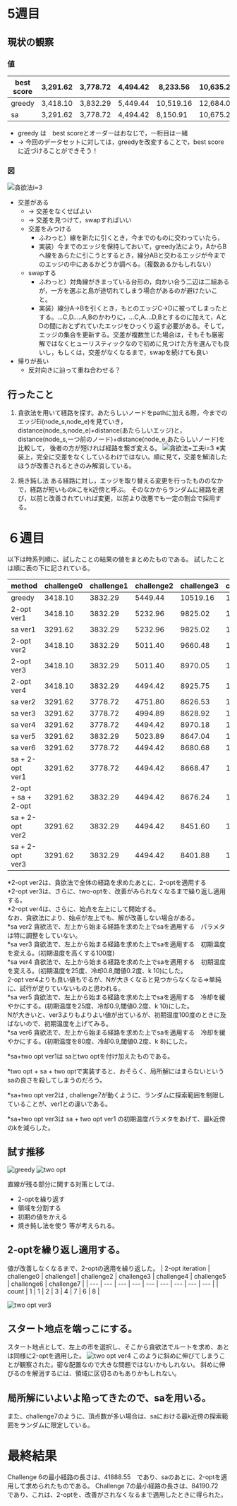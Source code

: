 # 5週目　
## 現状の観察
### 値
| best score | 3,291.62	| 3,778.72	| 4,494.42	| 8,233.56	| 10,635.22	| 21,191.89	| 42,187.11
| ----	| ----	| ----	| ----	| ----	| ----	| ---- | ---- |
| greedy | 3,418.10  |  3,832.29 | 5,449.44 | 10,519.16 | 12,684.06 | 25,331.84 | 49,892.05 |
| sa  | 3,291.62  |  3,778.72 | 4,494.42 | 8,150.91 | 10,675.29 | 21,119.55 | 44,393.89 |
- greedy は　best scoreとオーダーはおなじで，一桁目は一緒
- -> 今回のデータセットに対しては，greedyを改変することで，best scoreに近づけることができそう！
### 図
![貪欲法i=3](image.png)

- 交差がある
    -  -> 交差をなくせばよい
    - -> 交差を見つけて，swapすればいい
    - 交差をみつける
        - ふわっと）線を新たに引くとき，今までのものに交わっていたら，
        - 実装）今までのエッジを保持しておいて，greedy法により，AからBへ線をあらたに引こうとするとき，線分ABと交わるエッジが今までのエッジの中にあるかどうか調べる。（複数あるかもしれない）
    - swapする
        - ふわっと）対角線がきまっている台形の，向かい合う二辺は二組あるが，一方を選ぶと島が途切れてしまう場合があるのが避けたいこと。
        - 実装）線分A->Bを引くとき，もとのエッジC->Dに被ってしまったとする。...C,D.....A,Bのかわりに，...C,A....D,Bとするのに加えて，AとDの間におとずれていたエッジをひっくり返す必要がある。そして，エッジの集合を更新する。交差が複数生じた場合は，そもそも厳密解ではなくヒューリスティックなので初めに見つけた方を選んでも良いし，もしくは，交差がなくなるまで，swapを続けても良い
- 帰りが長い
    - 反対向きに辿って重ね合わせる？

## 行ったこと
1.  貪欲法を用いて経路を探す。あたらしいノードをpathに加える際，今までのエッジEi(node_s,node_e)を見ていき，
distance(node_s,node_e)+distance(あたらしいエッジ)と，
distance(node_s,一つ前のノード)+distance(node_e,あたらしいノード)を比較して，
後者の方が短ければ経路を繋ぎ変える。
![貪欲法+工夫i=3](image2.png)
※実装上，完全に交差をなくしているわけではない。順に見て，交差を解消したほうが改善されるときのみ解消している。

2.  焼き鈍し法
ある経路に対し，エッジを取り替える変更を行ったもののなかで，経路が短いものkこをk近傍と呼ぶ。
そのなかからランダムに経路を選び，以前と改善されていれば変更，以前より改悪でも一定の割合で採用する。

# ６週目
以下は時系列順に、試したことの結果の値をまとめたものである。
試したことは順に表の下に記されている。

| method | challenge0 | challenge1 | challenge2 | challenge3 | challenge4 | challenge5 | challenge6 | challenge7 |
| --- | --- | --- | --- | --- | --- | --- | --- | --- |
| greedy | 3418.10 | 3832.29 | 5449.44 | 10519.16 | 12684.06 | 25331.84 | 49892.05 | 95983.29 |
| 2-opt ver1 | 3418.10 | 3832.29 | 5232.96 | 9825.02 | 11766.38 | 24084.79 | 47261.33 | --- |
| sa ver1 | 3291.62 | 3832.29 | 5232.96 | 9825.02 | 11766.38 | 22894.91  | 47261.33 | --- |
| 2-opt ver2 | 3418.10 | 3832.29 | 5011.40 |  9660.48 |  11799.59 | 23887.73 | 45484.91 | 88029.76 |
| 2-opt ver3 | 3418.10 | 3832.29 | 5011.40 | 8970.05 | 11501.40 | 21389.71 | 42712.37 | 84190.72 |
| 2-opt ver4 | 3418.10 | 3832.29 | 4494.42 | 8925.75 | 11323.84 | 21295.89 | 42660.76 | 84444.48 |
| sa ver2 | 3291.62 | 3778.72 | 4751.80 | 8626.53 | 11714.91 | 21675.62 | 46167.00 | --- |
| sa ver3 | 3291.62 | 3778.72 | 4994.89 | 8628.92 | 11094.08 | 21441.61 | 45797.68 | --- |
| sa ver4 | 3291.62 | 3778.72 | 4494.42 | 8970.18 | 11531.15 | 21788.23 | 46524.21 | --- |
| sa ver5 | 3291.62 | 3832.29 | 5023.89 | 8647.04 | 11385.39 | 21523.74 | 45668.40 | --- |
| sa ver6 | 3291.62 | 3778.72 | 4494.42 | 8680.68 | 11476.41 | 21321.37 | 45208.63 | --- |
| sa + 2-opt ver1 | 3291.62 | 3778.72 | 4494.42 | 8668.47 | 11472.46 | 21086.73 | 41888.55 | --- |
| 2-opt + sa + 2-opt | 3291.62 | 3832.29 | 4494.42 | 8676.24 | 11211.05 | 21251.11 | 42632.40 | --- |
| sa + 2-opt ver2 | 3291.62 | 3832.29 | 4494.42 | 8451.60 | 11396.81 | 21135.65 | 42570.59 | 91513.74 | 
| sa + 2-opt ver3 | 3291.62 | 3832.29 | 4494.42 | 8401.88 | 11574.94 | 21444.62 | 41983.00 | --- | 


*2-opt ver2は、貪欲法で全体の経路を求めたあとに、2-optを適用する  
*2-opt ver3は、さらに、two-optを、改善がみられなくなるまで繰り返し適用する。  
*2-opt ver4は、さらに、始点を左上にして開始する。    
なお、貪欲法により、始点が左上でも、解が改善しない場合がある。    
*sa ver2 貪欲法で、左上から始まる経路を求めた上でsaを適用する　パラメタは特に調整をしていない。  
*sa ver3 貪欲法で、左上から始まる経路を求めた上でsaを適用する　初期温度を変える。(初期温度を高くする100度)  
*sa ver4 貪欲法で、左上から始まる経路を求めた上でsaを適用する　初期温度を変える。(初期温度を25度、冷却0.8,閾値0.2度、k 10)にした。  
2-opt ver4よりも良い値もでるが、Nが大きくなると見つからなくなる=>単純に、試行が足りていないものと思われる。  
*sa ver5 貪欲法で、左上から始まる経路を求めた上でsaを適用する　冷却を緩やかにする。(初期温度を25度、冷却0.9,閾値0.2度、k 10)にした。  
Nが大きいと、ver3よりもよりよい値が出ているが、初期温度100度のときに及ばないので、初期温度を上げてみる。  
*sa ver6 貪欲法で、左上から始まる経路を求めた上でsaを適用する　冷却を緩やかにする。(初期温度を80度、冷却0.9,閾値0.2度、k 8)にした。  

*sa+two opt ver1は saとtwo optを付け加えたものである。

*two opt + sa + two optで実装すると、おそらく、局所解にはまらないというsaの良さを殺してしまうのだろう。  

*sa+two opt ver2は , challenge7が動くように、ランダムに探索範囲を制限していることが、ver1との違いである。

*sa+two opt ver3は sa + two opt ver1 の初期温度パラメタをあげて、最k近傍のkを減らした。

## 試す推移

![greedy](%E7%9B%B4%E7%B7%9A%E9%83%A8%E5%88%86%E3%81%8C%E6%AE%8B%E3%82%8B.png)
![two opt](%E7%9B%B4%E7%B7%9A%E3%81%AE%E3%81%93%E3%82%8Btwo-opt.png)

直線が残る部分に関する対策としては、
- 2-optを繰り返す
- 領域を分割する
- 初期の値をかえる
- 焼き鈍し法を使う
等が考えられる。

## 2-optを繰り返し適用する。
値が改善しなくなるまで、2-optの適用を繰り返した。
| 2-opt iteration | challenge0 | challenge1 | challenge2 | challenge3 | challenge4 | challenge5 | challenge6 | challenge7 |
| --- | --- | --- | --- | --- | --- | --- | --- | --- |
| count | 1 | 1 | 2 | 3 | 4 | 7 | 6 | 8 |

![two opt ver3](solver2_opt_ver3_n512.png)

## スタート地点を端っこにする。
スタート地点として、左上の市を選択し、そこから貪欲法でルートを求め、あとは同様に2-optを適用した。
![two opt ver4](2opt_start_from_corner_diagon.png)
このように斜めに伸びてしまうことが観察された。密な配置なので大きな問題ではないかもしれない。
斜めに伸びるのを解消するには、領域に区切るのもありかもしれない。

## 局所解にいよいよ陥ってきたので、saを用いる。
また、challenge7のように、頂点数が多い場合は、saにおける最k近傍の探索範囲をランダムに限定している。

# 最終結果
Challenge 6の最小経路の長さは、41888.55　であり、saのあとに、2-optを適用して求められたものである。
Challenge 7の最小経路の長さは、84190.72　であり、これは、2-optを、改善がされなくなるまで適用したときに得られた。